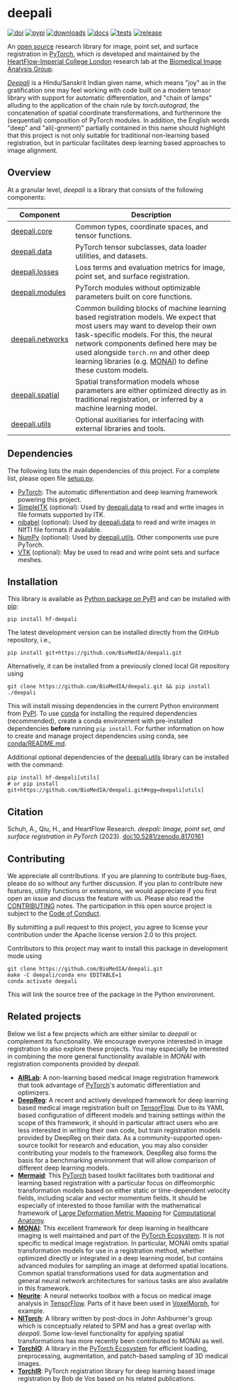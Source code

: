 # deepali

[![doi](https://zenodo.org/badge/DOI/10.5281/zenodo.8170161.svg)](https://doi.org/10.5281/zenodo.8170161) [![pypi](https://img.shields.io/pypi/v/hf-deepali)](https://pypi.org/project/hf-deepali/) [![downloads](https://img.shields.io/pypi/dm/hf-deepali)](https://pypistats.org/packages/hf-deepali) [![docs](https://github.com/BioMedIA/deepali/actions/workflows/docs.yml/badge.svg)](https://github.com/BioMedIA/deepali/actions/workflows/docs.yml) [![tests](https://github.com/BioMedIA/deepali/actions/workflows/tests.yml/badge.svg)](https://github.com/BioMedIA/deepali/actions/workflows/tests.yml) [![release](https://github.com/BioMedIA/deepali/actions/workflows/release.yml/badge.svg)](https://github.com/BioMedIA/deepali/actions/workflows/release.yml)

An [open source](https://github.com/BioMedIA/deepali/tree/main/LICENSE) research library for image, point set, and surface registration in [PyTorch], which is developed and maintained by the [HeartFlow-Imperial College London] research lab at the [Biomedical Image Analysis Group].

*[Deepali](https://en.wikipedia.org/wiki/Deepali)* is a Hindu/Sanskrit Indian given name, which means "joy" as in the gratification one may feel working with code built on a modern tensor library with support for automatic differentiation, and "chain of lamps" alluding to the application of the chain rule by *torch.autograd*, the concatenation of spatial coordinate transformations, and furthermore the (sequential) composition of PyTorch modules. In addition, the English words "deep" and "ali(-gnment)" partially contained in this name should highlight that this project is not only suitable for traditional non-learning based registration, but in particular facilitates deep learning based approaches to image alignment.

[HeartFlow-Imperial College London]: https://www.heartflow.com/newsroom/heartflow-announces-collaborative-research-agreement-with-imperial-college-london/
[Biomedical Image Analysis Group]: https://biomedia.doc.ic.ac.uk/


## Overview

At a granular level, *deepali* is a library that consists of the following components:

| **Component**  | **Description** |
| -------------- | --------------- |
| [deepali.core] | Common types, coordinate spaces, and tensor functions. |
| [deepali.data] | PyTorch tensor subclasses, data loader utilities, and datasets. |
| [deepali.losses] | Loss terms and evaluation metrics for image, point set, and surface registration. |
| [deepali.modules] | PyTorch modules without optimizable parameters built on core functions. |
| [deepali.networks] | Common building blocks of machine learning based registration models. We expect that most users may want to develop their own task-specific models. For this, the neural network components defined here may be used alongside ``torch.nn`` and other deep learning libraries (e.g. [MONAI]) to define these custom models. |
| [deepali.spatial] | Spatial transformation models whose parameters are either optimized directly as in traditional registration, or inferred by a machine learning model. |
| [deepali.utils] | Optional auxiliaries for interfacing with external libraries and tools. |


[deepali.core]: https://biomedia.github.io/deepali/reference/core/index.html
[deepali.data]: https://biomedia.github.io/deepali/reference/data/index.html
[deepali.losses]: https://biomedia.github.io/deepali/reference/losses/index.html
[deepali.modules]: https://biomedia.github.io/deepali/reference/modules/index.html
[deepali.networks]: https://biomedia.github.io/deepali/reference/networks/index.html
[deepali.spatial]: https://biomedia.github.io/deepali/reference/spatial/index.html
[deepali.utils]: https://biomedia.github.io/deepali/reference/utils/index.html


## Dependencies

The following lists the main dependencies of this project. For a complete list, please open file [setup.py](setup.py).

- [PyTorch]: The automatic differentiation and deep learning framework powering this project.
- [SimpleITK] (optional): Used by [deepali.data] to read and write images in file formats supported by ITK.
- [nibabel] (optional): Used by [deepali.data] to read and write images in NIfTI file formats if available.
- [NumPy] (optional): Used by [deepali.utils]. Other components use pure PyTorch.
- [VTK] (optional): May be used to read and write point sets and surface meshes.

## Installation

This library is available as [Python package on PyPI](https://pypi.org/project/hf-deepali/) and can be installed with [pip]:

```
pip install hf-deepali
```

The latest development version can be installed directly from the GitHub repository, i.e.,

```
pip install git+https://github.com/BioMedIA/deepali.git
```

Alternatively, it can be installed from a previously cloned local Git repository using

```
git clone https://github.com/BioMedIA/deepali.git && pip install ./deepali
```

This will install missing dependencies in the current Python environment from [PyPI]. To use [conda] for installing the required dependencies (recommended), create a conda environment with pre-installed dependencies **before** running `pip install`. For further information on how to create and manage project dependencies using conda, see [conda/README.md](https://github.com/BioMedIA/deepali/tree/main/conda/README.md).

Additional optional dependencies of the [deepali.utils] library can be installed with the command:

```
pip install hf-deepali[utils]
# or pip install git+https://github.com/BioMedIA/deepali.git#egg=deepali[utils]
```


[conda]: https://docs.conda.io/en/latest/
[pip]: https://pip.pypa.io/en/stable/
[PyPI]: https://pypi.org/
[Miniconda]: https://docs.conda.io/en/latest/miniconda.html

## Citation

Schuh, A., Qiu, H., and HeartFlow Research. *deepali: Image, point set, and surface registration in PyTorch* (2023). [doi:10.5281/zenodo.8170161](https://doi.org/10.5281/zenodo.8170161)

## Contributing

We appreciate all contributions. If you are planning to contribute bug-fixes, please do so without any further discussion. If you plan to contribute new features, utility functions or extensions, we would appreciate if you first open an issue and discuss the feature with us. Please also read the [CONTRIBUTING](https://github.com/BioMedIA/deepali/tree/main/CONTRIBUTING.md) notes. The participation in this open source project is subject to the [Code of Conduct](https://github.com/BioMedIA/deepali/tree/main/CODE_OF_CONDUCT.md).

By submitting a pull request to this project, you agree to license your contribution under the Apache license version 2.0 to this project.

Contributors to this project may want to install this package in development mode using

```
git clone https://github.com/BioMedIA/deepali.git
make -C deepali/conda env EDITABLE=1
conda activate deepali
```

This will link the source tree of the package in the Python environment.

## Related projects

Below we list a few projects which are either similar to *deepali* or complement its functionality. We encourage everyone interested in image registration to also explore these projects. You may especially be interested in combining the more general functionality available in *MONAI* with registration components provided by *deepali*.

- **[AIRLab]**: A non-learning based medical image registration framework that took advantage of [PyTorch]'s automatic differentiation and optimizers.
- **[DeepReg]**: A recent and actively developed framework for deep learning based medical image registration built on [TensorFlow]. Due to its YAML based configuration of different models and training settings within the scope of this framework, it should in particular attract users who are less interested in writing their own code, but train registration models provided by DeepReg on their data. As a community-supported open-source toolkit for research and education, you may also consider contributing your models to the framework. DeepReg also forms the basis for a benchmarking environment that will allow comparison of different deep learning models.
- **[Mermaid]**: This [PyTorch] based toolkit facilitates both traditional and learning based registration with a particular focus on diffeomorphic transformation models based on either static or time-dependent velocity fields, including scalar and vector momentum fields. It should be especially of interested to those familiar with the mathematical framework of [Large Deformation Metric Mapping] for [Computational Anatomy].
- **[MONAI]**: This excellent framework for deep learning in healthcare imaging is well maintained and part of the [PyTorch Ecosystem]. It is not specific to medical image registration. In particular, MONAI omits spatial transformation models for use in a registration method, whether optimized directly or integrated in a deep learning model, but contains advanced modules for sampling an image at deformed spatial locations. Common spatial transformations used for data augmentation and general neural network architectures for various tasks are also available in this framework.
- **[Neurite]**: A neural networks toolbox with a focus on medical image analysis in [TensorFlow]. Parts of it have been used in [VoxelMorph], for example.
- **[NITorch]**: A library written by post-docs in John Ashburner's group which is conceptually related to SPM and has a great overlap with *deepali*. Some low-level functionality for applying spatial transformations has more recently been contributed to MONAI as well.
- **[TorchIO]**: A library in the [PyTorch Ecosystem] for efficient loading, preprocessing, augmentation, and patch-based sampling of 3D medical images.
- **[TorchIR]**: PyTorch registration library for deep learning based image registration by Bob de Vos based on his related publications.


[AIRLab]: https://github.com/airlab-unibas/airlab
[DeepReg]: https://github.com/DeepRegNet/DeepReg
[Mermaid]: https://github.com/uncbiag/mermaid
[MONAI]: https://github.com/Project-MONAI/MONAI
[Neurite]: https://github.com/adalca/neurite
[nibabel]: https://nipy.org/nibabel/
[NITorch]: https://github.com/balbasty/nitorch
[NumPy]: https://numpy.org/
[PyTorch]: https://pytorch.org/
[PyTorch Ecosystem]: https://pytorch.org/ecosystem/
[SimpleITK]: https://simpleitk.org/
[TensorFlow]: https://www.tensorflow.org/
[TorchIO]: https://torchio.readthedocs.io/
[TorchIR]: https://github.com/BDdeVos/TorchIR/
[VoxelMorph]: https://github.com/voxelmorph/voxelmorph
[VTK]: https://vtk.org/

[Computational Anatomy]: https://en.wikipedia.org/wiki/Computational_anatomy
[Large Deformation Metric Mapping]: https://en.wikipedia.org/wiki/Large_deformation_diffeomorphic_metric_mapping
